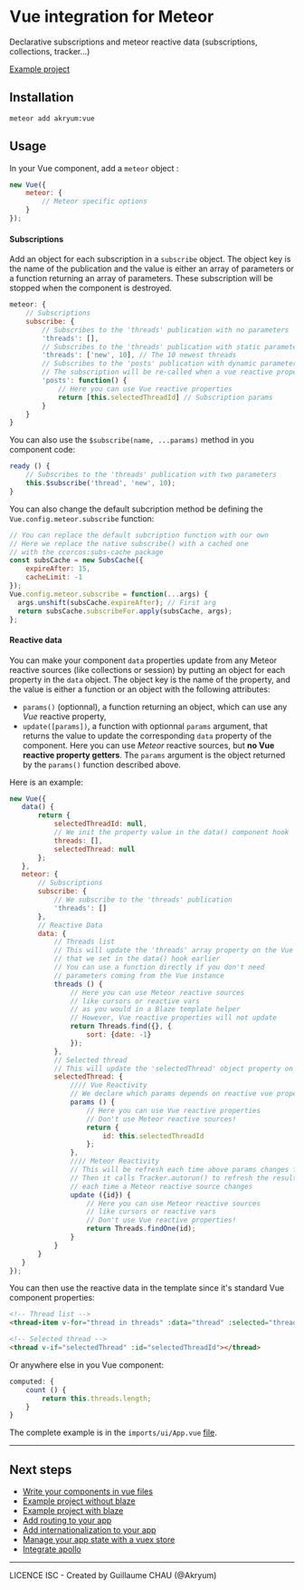 # Vue integration for Meteor

Declarative subscriptions and meteor reactive data (subscriptions, collections, tracker...)

[Example project](https://github.com/Akryum/meteor-vue-example)

## Installation


    meteor add akryum:vue

## Usage

In your Vue component, add a `meteor` object :


```javascript
new Vue({
    meteor: {
        // Meteor specific options
    }
});
```


#### Subscriptions

Add an object for each subscription in a `subscribe` object. The object key is the name of the publication and the value is either an array of parameters or a function returning an array of parameters. These subscription will be stopped when the component is destroyed.

```javascript
meteor: {
    // Subscriptions
    subscribe: {
        // Subscribes to the 'threads' publication with no parameters
        'threads': [],
        // Subscribes to the 'threads' publication with static parameters
        'threads': ['new', 10], // The 10 newest threads
        // Subscribes to the 'posts' publication with dynamic parameters
        // The subscription will be re-called when a vue reactive property changes
        'posts': function() {
            // Here you can use Vue reactive properties
            return [this.selectedThreadId] // Subscription params
        }
    }
}
```


You can also use the `$subscribe(name, ...params)` method in you component code:


```javascript
ready () {
    // Subscribes to the 'threads' publication with two parameters
    this.$subscribe('thread', 'new', 10);
}
```


You can also change the default subcription method be defining the `Vue.config.meteor.subscribe` function:


```javascript
// You can replace the default subcription function with our own
// Here we replace the native subscribe() with a cached one
// with the ccorcos:subs-cache package
const subsCache = new SubsCache({
    expireAfter: 15,
    cacheLimit: -1
});
Vue.config.meteor.subscribe = function(...args) {
  args.unshift(subsCache.expireAfter); // First arg
  return subsCache.subscribeFor.apply(subsCache, args);
};
```


#### Reactive data

You can make your component `data` properties update from any Meteor reactive sources (like collections or session) by putting an object for each property in the `data` object. The object key is the name of the property, and the value is either a function or an object with the following attributes:

 - `params()` (optionnal), a function returning an object, which can use any *Vue* reactive property,
 - `update([params])`, a function with optionnal `params` argument, that returns the value to update the corresponding `data` property of the component. Here you can use *Meteor* reactive sources, but **no Vue reactive property getters**. The `params` argument is the object returned by the `params()` function described above.

Here is an example:

 ```javascript
new Vue({
    data() {
        return {
            selectedThreadId: null,
            // We init the property value in the data() component hook
            threads: [],
            selectedThread: null
        };
    },
    meteor: {
        // Subscriptions
        subscribe: {
            // We subscribe to the 'threads' publication
            'threads': []
        },
        // Reactive Data
        data: {
            // Threads list
            // This will update the 'threads' array property on the Vue instance
            // that we set in the data() hook earlier
            // You can use a function directly if you don't need
            // parameters coming from the Vue instance
            threads () {
                // Here you can use Meteor reactive sources
                // like cursors or reactive vars
                // as you would in a Blaze template helper
                // However, Vue reactive properties will not update
                return Threads.find({}, {
                    sort: {date: -1}
                });
            },
            // Selected thread
            // This will update the 'selectedThread' object property on component
            selectedThread: {
                //// Vue Reactivity
                // We declare which params depends on reactive vue properties
                params () {
                    // Here you can use Vue reactive properties
                    // Don't use Meteor reactive sources!
                    return {
                        id: this.selectedThreadId
                    };
                },
                //// Meteor Reactivity
                // This will be refresh each time above params changes from Vue
                // Then it calls Tracker.autorun() to refresh the result
                // each time a Meteor reactive source changes
                update ({id}) {
                    // Here you can use Meteor reactive sources
                    // like cursors or reactive vars
                    // Don't use Vue reactive properties!
                    return Threads.findOne(id);
                }
            }
        }
    }
});
```


You can then use the reactive data in the template since it's standard Vue component properties:


```html
<!-- Thread list -->
<thread-item v-for="thread in threads" :data="thread" :selected="thread._id === selectedThreadId" @select="selectThread(thread._id)"></thread-item>

<!-- Selected thread -->
<thread v-if="selectedThread" :id="selectedThreadId"></thread>
```


Or anywhere else in you Vue component:

```javascript
computed: {
    count () {
        return this.threads.length;
    }
}
```

The complete example is in the `imports/ui/App.vue` [file](https://github.com/Akryum/meteor-vue-component/blob/master/imports/ui/App.vue#L11).

---

## Next steps

- [Write your components in vue files](https://github.com/Akryum/meteor-vue-component/tree/master/packages/vue-component#usage)
- [Example project without blaze](https://github.com/Akryum/meteor-vue-example)
- [Example project with blaze](https://github.com/Akryum/meteor-vue-blaze)
- [Add routing to your app](https://github.com/Akryum/meteor-vue-component/tree/master/packages/vue-router#installation)
- [Add internationalization to your app](https://github.com/Akryum/meteor-vue-component/tree/master/packages/vue-i18n#installation)
- [Manage your app state with a vuex store](https://github.com/Akryum/meteor-vue-component/tree/master/packages/vuex#installation)
- [Integrate apollo](https://github.com/Akryum/meteor-vue-component/tree/master/packages/vue-apollo#installation)

---

LICENCE ISC - Created by Guillaume CHAU (@Akryum)
